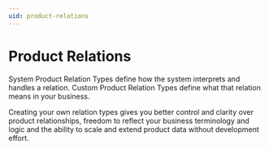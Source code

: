 ```yaml
---
uid: product-relations
---
```


# Product Relations 

System Product Relation Types define how the system interprets and handles a relation.
Custom Product Relation Types define what that relation means in your business.

Creating your own relation types gives you better control and clarity over product relationships, freedom to reflect your business terminology and logic and the ability to scale and extend product data without development effort.
